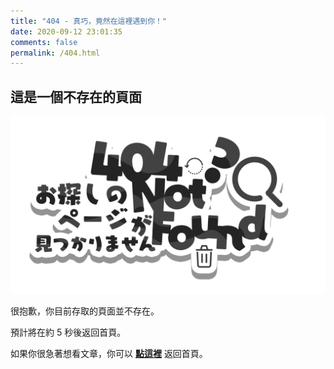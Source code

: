 ```yaml
---
title: "404 - 真巧，竟然在這裡遇到你！"
date: 2020-09-12 23:01:35
comments: false
permalink: /404.html
---
```


<!-- markdownlint-disable MD039 MD033 -->

## 這是一個不存在的頁面
<!-- 圖片 -->
![404](https://github.com/HsienLu/HsienLu.github.io/blob/gh-pages/404/NotFound.png?raw=true)

很抱歉，你目前存取的頁面並不存在。

預計將在約 <span id="">5</span> 秒後返回首頁。

如果你很急著想看文章，你可以 **[點這裡](https://hsienlu.github.io/)** 返回首頁。

<script>
let countTime = 5;

function count() {
  
  document.getElementById('timeout').textContent = countTime;
  countTime -= 1;
  if(countTime === 0){
    location.href = 'https://hsienlu.github.io/'; // 記得改成自己網址 Url
  }
  setTimeout(() => {
    count();
  }, 1000);
}

count();
</script>
